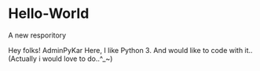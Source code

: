 # Hello-World
A new resporitory

Hey folks!
  AdminPyKar Here, I like Python 3. And would like to code with it..(Actually i would love to do..^_~)
